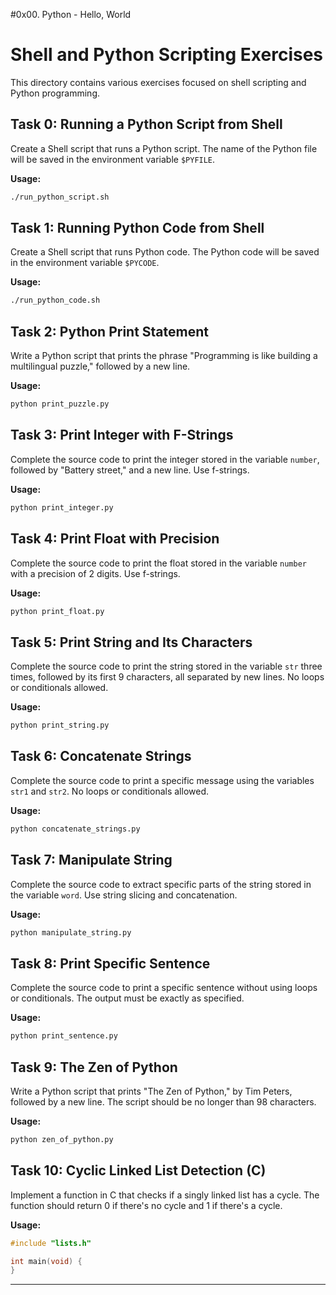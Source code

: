 #0x00. Python - Hello, World
# Shell and Python Scripting Exercises

This directory contains various exercises focused on shell scripting and Python programming.
## Task 0: Running a Python Script from Shell

Create a Shell script that runs a Python script. The name of the Python file will be saved in the environment variable `$PYFILE`.

**Usage:**
```bash
./run_python_script.sh
```

## Task 1: Running Python Code from Shell

Create a Shell script that runs Python code. The Python code will be saved in the environment variable `$PYCODE`.

**Usage:**
```bash
./run_python_code.sh
```

## Task 2: Python Print Statement

Write a Python script that prints the phrase "Programming is like building a multilingual puzzle," followed by a new line.

**Usage:**
```bash
python print_puzzle.py
```

## Task 3: Print Integer with F-Strings

Complete the source code to print the integer stored in the variable `number`, followed by "Battery street," and a new line. Use f-strings.

**Usage:**
```bash
python print_integer.py
```

## Task 4: Print Float with Precision

Complete the source code to print the float stored in the variable `number` with a precision of 2 digits. Use f-strings.

**Usage:**
```bash
python print_float.py
```

## Task 5: Print String and Its Characters

Complete the source code to print the string stored in the variable `str` three times, followed by its first 9 characters, all separated by new lines. No loops or conditionals allowed.

**Usage:**
```bash
python print_string.py
```

## Task 6: Concatenate Strings

Complete the source code to print a specific message using the variables `str1` and `str2`. No loops or conditionals allowed.

**Usage:**
```bash
python concatenate_strings.py
```

## Task 7: Manipulate String

Complete the source code to extract specific parts of the string stored in the variable `word`. Use string slicing and concatenation.

**Usage:**
```bash
python manipulate_string.py
```

## Task 8: Print Specific Sentence

Complete the source code to print a specific sentence without using loops or conditionals. The output must be exactly as specified.

**Usage:**
```bash
python print_sentence.py
```

## Task 9: The Zen of Python

Write a Python script that prints "The Zen of Python," by Tim Peters, followed by a new line. The script should be no longer than 98 characters.

**Usage:**
```bash
python zen_of_python.py
```

## Task 10: Cyclic Linked List Detection (C)

Implement a function in C that checks if a singly linked list has a cycle. The function should return 0 if there's no cycle and 1 if there's a cycle.

**Usage:**
```c
#include "lists.h"

int main(void) {
}
```

---

